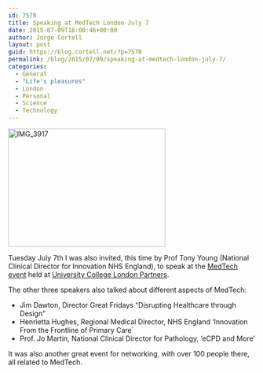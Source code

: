 ```yaml
---
id: 7570
title: Speaking at MedTech London July 7
date: 2015-07-09T18:00:46+00:00
author: Jorge Cortell
layout: post
guid: https://blog.cortell.net/?p=7570
permalink: /blog/2015/07/09/speaking-at-medtech-london-july-7/
categories:
  - General
  - "Life's pleasures"
  - London
  - Personal
  - Science
  - Technology
---
```

<img class=" aligncenter" src="https://farm1.staticflickr.com/472/19553267075_deacdc4bdc_n.jpg" alt="IMG_3917" width="320" height="240" />

Tuesday July 7th I was also invited, this time by Prof Tony Young (National Clinical Director for Innovation NHS England), to speak at the <a href="https://www.meetup.com/Med-Tech-Campus/events/223254023/" target="_blank">MedTech event</a> held at <a href="https://www.uclpartners.com/" target="_blank">University College London Partners</a>.

The other three speakers also talked about different aspects of MedTech:

  * Jim Dawton, Director Great Fridays “Disrupting Healthcare through Design”
  * Henrietta Hughes, Regional Medical Director, NHS England ‘Innovation From the Frontline of Primary Care`
  * Prof. Jo Martin, National Clinical Director for Pathology, ‘eCPD and More’

It was also another great event for networking, with over 100 people there, all related to MedTech.